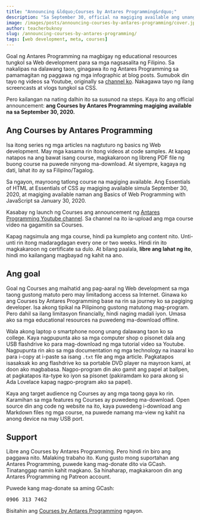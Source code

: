 ```yaml
---
title: "Announcing &ldquo;Courses by Antares Programming&rdquo;"
description: "Sa September 30, official na magiging available ang unang version ng Courses."
image: /images/posts/announcing-courses-by-antares-programming/cover.jpeg
author: teacherbuknoy
slug: /announcing-courses-by-antares-programming/
tags: [web development, meta, courses]
---
```

Goal ng Antares Programming na magbigay ng educational resources tungkol sa Web development para sa mga nagsasalita ng Filipino. Sa nakalipas na dalawang taon, ginagawa ito ng Antares Programming sa pamamagitan ng paggawa ng mga infographic at blog posts. Sumubok din tayo ng videos sa Youtube, originally sa [channel ko](https://www.youtube.com/channel/UCj83MZIsvny2cxdMEvnl_oQ). Nakagawa tayo ng ilang screencasts at vlogs tungkol sa CSS.

Pero kailangan na nating dalhin ito sa susunod na steps. Kaya ito ang official announcement: <strong>ang Courses by Antares Programming magiging available na sa September 30, 2020.</strong> 

## Ang Courses by Antares Programming
Isa itong series ng mga articles na nagtuturo ng basics ng Web development. May mga kasama rin itong videos at code samples. At kapag natapos na ang bawat isang course, magkakaroon ng libreng PDF file ng buong course na puwede ninyong ma-download. At siyempre, kagaya ng dati, lahat ito ay sa Filipino/Tagalog. 

Sa ngayon, mayroong tatlong course na magiging available. Ang Essentials of HTML at Essentials of CSS ay magiging available simula September 30, 2020, at magiging available naman ang Basics of Web Programming with JavaScript sa January 30, 2020.

Kasabay ng launch ng Courses ang announcement ng [Antares Programming Youtube channel](https://www.youtube.com/channel/UCO1MsyeMTHRPk3KoHgW8csw). Sa channel na ito ia-upload ang mga course video na gagamitin sa Courses.

Kapag nagsimula ang mga course, hindi pa kumpleto ang content nito. Unti-unti rin itong madaragdagan every one or two weeks. Hindi rin ito magkakaroon ng certificate sa dulo. At bilang paalala, **libre ang lahat ng ito**, hindi mo kailangang magbayad ng kahit na ano.

## Ang goal
Goal ng Courses ang maihatid ang pag-aaral ng Web development sa mga taong gustong matuto pero may limitadong access sa Internet. Ginawa ko ang Courses by Antares Programming base na rin sa journey ko sa pagiging developer. Isa akong tipikal na Pilipinong gustong matutong mag-program. Pero dahil sa ilang limitasyon financially, hindi naging madali iyon. Umasa ako sa mga educational resources na puwedeng ma-download offline.

Wala akong laptop o smartphone noong unang dalawang taon ko sa college. Kaya nagpupunta ako sa mga computer shop o pisonet dala ang USB flashdrive ko para mag-download ng mga tutorial video sa Youtube. Nagpupunta rin ako sa mga documentation ng mga technology na inaaral ko para i-copy at i-paste sa isang `.txt` file ang mga article. Pagkatapos isasaksak ko ang flashdrive ko sa portable DVD player na mayroon kami, at doon ako magbabasa. Nagpo-program din ako gamit ang papel at ballpen, at pagkatapos ita-type ko iyon sa pisonet (pakiramdam ko para akong si Ada Lovelace kapag nagpo-program ako sa papel).

Kaya ang target audience ng Courses ay ang mga taong gaya ko rin. Karamihan sa mga features ng Courses ay puwedeng ma-download. Open source din ang code ng website na ito, kaya puwedeng i-download ang Markdown files ng mga course, na puwede namang ma-view ng kahit na anong device na may USB port.

## Support
Libre ang Courses by Antares Programming. Pero hindi rin biro ang paggawa nito. Malaking trabaho ito. Kung gusto mong suportahan ang Antares Programming, puwede kang mag-donate dito via GCash. Tinatanggap namin kahit magkano. Sa hinaharap, magkakaroon din ang Antares Programming ng Patreon account.

Puwede kang mag-donate sa aming GCash:

<pre>
0906 313 7462
</pre>

Bisitahin ang [Courses by Antares Programming](/courses/) ngayon.
